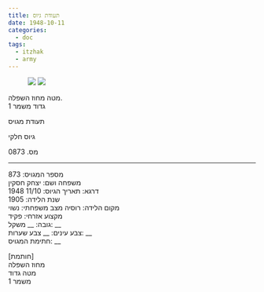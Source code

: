 ```yaml
---
title: תעודת גיוס
date: 1948-10-11
categories:
  - doc
tags:
  - itzhak
  - army
---
```


<figure class="half">
    <a  href="/haskindocs/assets/images/1948-10-11-draft-cert-1.jpg">
    <img src="/haskindocs/assets/images/1948-10-11-draft-cert-1.jpg"></a>
    <a  href="/haskindocs/assets/images/1948-10-11-draft-cert-2.jpg">
    <img src="/haskindocs/assets/images/1948-10-11-draft-cert-2.jpg"></a>
</figure>

מטה מחוז השפלה.  
גדוד משמר 1  

תעודת מגויס

גיוס חלקי

מס. 0873

---

מספר המגויס: 873  
משפחה ושם: יצחק חסקין  
דרגא:  תאריך הגיוס: 11/10 1948  
שנת הלידה: 1905  
מקום הלידה: רוסיה  מצב משפחתי: נשוי  
מקצוע אזרחי: פקיד  
גובה: __   משקל: __  
צבע עינים: __   צבע שערות: __  
חתימת המגויס: __  

[חותמת]  
מחוז השפלה  
מטה גדוד  
משמר 1
